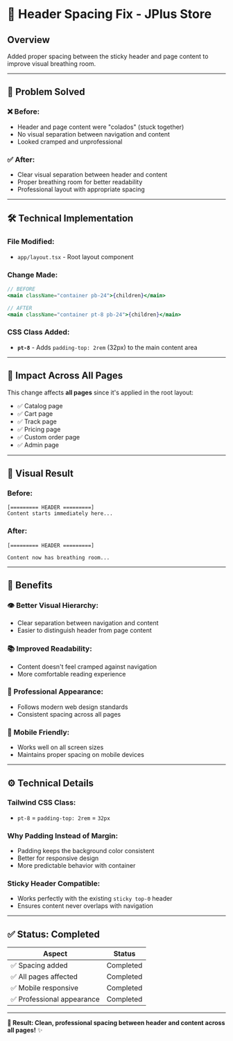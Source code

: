 # 📏 Header Spacing Fix - JPlus Store

## Overview
Added proper spacing between the sticky header and page content to improve visual breathing room.

---

## 🎯 **Problem Solved**

### **❌ Before:**
- Header and page content were "colados" (stuck together)
- No visual separation between navigation and content
- Looked cramped and unprofessional

### **✅ After:**
- Clear visual separation between header and content
- Proper breathing room for better readability
- Professional layout with appropriate spacing

---

## 🛠️ **Technical Implementation**

### **File Modified:**
- `app/layout.tsx` - Root layout component

### **Change Made:**
```jsx
// BEFORE
<main className="container pb-24">{children}</main>

// AFTER  
<main className="container pt-8 pb-24">{children}</main>
```

### **CSS Class Added:**
- **`pt-8`** - Adds `padding-top: 2rem` (32px) to the main content area

---

## 📱 **Impact Across All Pages**

This change affects **all pages** since it's applied in the root layout:
- ✅ Catalog page
- ✅ Cart page  
- ✅ Track page
- ✅ Pricing page
- ✅ Custom order page
- ✅ Admin page

---

## 🎨 **Visual Result**

### **Before:**
```
[========= HEADER =========]
Content starts immediately here...
```

### **After:**
```
[========= HEADER =========]

Content now has breathing room...
```

---

## 🚀 **Benefits**

### **👁️ Better Visual Hierarchy:**
- Clear separation between navigation and content
- Easier to distinguish header from page content

### **📚 Improved Readability:**
- Content doesn't feel cramped against navigation
- More comfortable reading experience

### **🎨 Professional Appearance:**
- Follows modern web design standards
- Consistent spacing across all pages

### **📱 Mobile Friendly:**
- Works well on all screen sizes
- Maintains proper spacing on mobile devices

---

## ⚙️ **Technical Details**

### **Tailwind CSS Class:**
- `pt-8` = `padding-top: 2rem` = `32px`

### **Why Padding Instead of Margin:**
- Padding keeps the background color consistent
- Better for responsive design
- More predictable behavior with container

### **Sticky Header Compatible:**
- Works perfectly with the existing `sticky top-0` header
- Ensures content never overlaps with navigation

---

## ✅ **Status: Completed**

| **Aspect** | **Status** |
|------------|------------|
| ✅ Spacing added | Completed |
| ✅ All pages affected | Completed |
| ✅ Mobile responsive | Completed |
| ✅ Professional appearance | Completed |

---

**🎯 Result: Clean, professional spacing between header and content across all pages!** ✨

